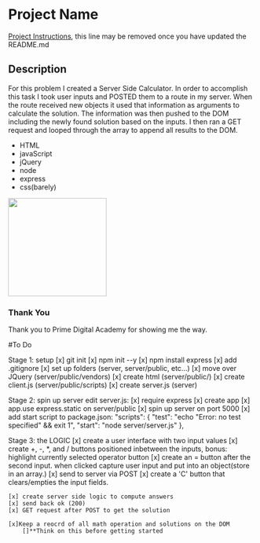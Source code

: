 # Project Name

[Project Instructions](./INSTRUCTIONS.md), this line may be removed once you have updated the README.md

## Description

For this problem I created a Server Side Calculator. In order to accomplish this task I took user inputs and POSTED them to a route in my server. When the route received new objects it used that information as arguments to calculate the solution. The information was then pushed to the DOM including the newly found solution based on the inputs. I then ran a GET request and looped through the array to append all results to the DOM. 

- HTML
- javaScript
- jQuery
- node
- express
- css(barely)

<img src="file:///Users/anthonymoe/Desktop/Screen%20Shot%202021-03-14%20at%2012.09.57%20PM.png" width="200" />

### Thank You

Thank you to Prime Digital Academy for showing me the way.


#To Do

Stage 1: setup
    [x] git init
    [x] npm init --y
    [x] npm install express
    [x] add .gitignore
    [x] set up folders (server, server/public, etc...)
    [x] move over JQuery (server/public/vendors)
    [x] create html (server/public/)
    [x] create client.js (server/public/scripts)
    [x] create server.js (server)

Stage 2: spin up server
    edit server.js:
    [x] require express
    [x] create app
    [x] app.use express.static on server/public
    [x] spin up server on port 5000
    [x] add start script to package.json:
"scripts": {
    "test": "echo \"Error: no test specified\" && exit 1",
    "start": "node server/server.js"
  },

  Stage 3: the LOGIC
    [x] create a user interface with two input values
    [x] create  +, -, *, and / buttons positioned inbetween the inputs, 
        bonus: highlight currently selected operator button
    [x] create an = button after the second input. when clicked capture user input and put into an object(store in an array.)
    [x] send to server via POST
    [x] create a 'C' button that clears/empties the input fields.

    [x] create server side logic to compute answers
    [x] send back ok (200)
    [x] GET request after POST to get the solution

    [x]Keep a reocrd of all math operation and solutions on the DOM
        []**Think on this before getting started